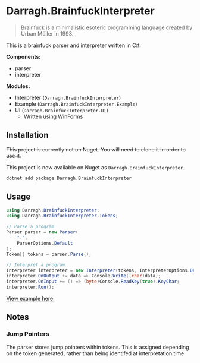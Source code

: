 # Darragh.BrainfuckInterpreter

> Brainfuck is a minimalistic esoteric programming language created by Urban Müller in 1993.

This is a brainfuck parser and interpreter written in C#.

**Components:**

- parser
- interpreter

**Modules:**

- Interpreter (`Darragh.BrainfuckInterpreter`)
- Example (`Darragh.BrainfuckInterpreter.Example`)
- UI (`Darragh.BrainfuckInterpreter.UI`)
    - Written using WinForms

## Installation

~~This project is currently not on Nuget. You will need to clone it in order to use it.~~

This project is now available on Nuget as `Darragh.BrainfuckInterpreter`.
```bash
dotnet add package Darragh.BrainfuckInterpreter
```

## Usage

```cs
using Darragh.BrainfuckInterpreter;
using Darragh.BrainfuckInterpreter.Tokens;

// Parse a program
Parser parser = new Parser(
    ".",
    ParserOptions.Default
);
Token[] tokens = parser.Parse();

// Interpret a program
Interpreter interpreter = new Interpreter(tokens, InterpreterOptions.Default);
interpreter.OnOutput += data => Console.Write((char)data);
interpreter.OnInput += () => (byte)Console.ReadKey(true).KeyChar;
interpreter.Run();
```

[View example here.](./Darragh.BrainfuckInterpreter.Example/Program.cs)

## Notes

### Jump Pointers

The parser stores jump pointers within tokens. This is assigned depending on the token generated, rather than being identifed at interpretation time.
